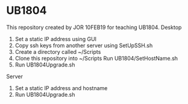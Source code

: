 # UB1804
This repository created by JOR 10FEB19 for teaching UB1804.
Desktop
1. Set a static IP address using GUI
2. Copy ssh keys from another server using SetUpSSH.sh
3. Create a directory called ~/Scripts
4. Clone this repository into ~/Scripts
Run UB1804/SetHostName.sh 
2. Run UB1804Upgrade.sh


Server
1. Set a static IP address and hostname
2. Run UB1804Upgrade.sh

